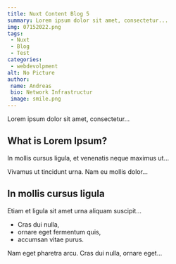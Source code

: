 ```yaml
---
title: Nuxt Content Blog 5
summary: Lorem ipsum dolor sit amet, consectetur...
img: 07152022.png
tags:
 - Nuxt
 - Blog
 - Test
categories:
 - webdevolpment
alt: No Picture
author:
 name: Andreas
 bio: Network Infrastructur
 image: smile.png
---
```

Lorem ipsum dolor sit amet, consectetur...

## What is Lorem Ipsum?
In mollis cursus ligula, et venenatis neque maximus ut...

Vivamus ut tincidunt urna. Nam eu mollis dolor...

## In mollis cursus ligula
Etiam et ligula sit amet urna aliquam suscipit...

- Cras dui nulla,
- ornare eget fermentum quis,
- accumsan vitae purus.

Nam eget pharetra arcu. Cras dui nulla, ornare eget...
